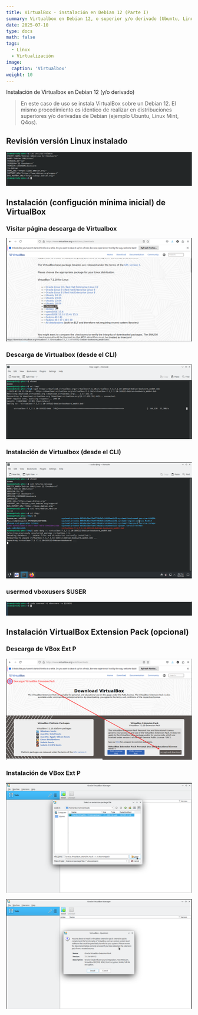```yaml
---
title: VirtualBox - instalación en Debian 12 (Parte I)
summary: Virtualbox en Debian 12, o superior y/o derivado (Ubuntu, Linux Mint, etc)
date: 2025-07-10
type: docs
math: false
tags:
  - Linux
  - Virtualización
image:
  caption: 'Virtualbox'
weight: 10
---
```


Instalación de Virtualbox en Debian 12 (y/o derivado)

> En este caso de uso se instala VirtualBox sobre un Debian 12. El mismo procedimiento es identico de realizar en distribuciones superiores y/o derivadas de Debian (ejemplo Ubuntu, Linux Mint, Q4os).
>

## Revisión versión Linux instalado

![revisión linux instalado en el sistema](selection_027.png)

## Instalación (configución mínima inicial) de VirtualBox

### Visitar página descarga de Virtualbox

![URL download Virtualbox](selection_028.png)

### Descarga de Virtualbox (desde el CLI)

![wget virtualbox .deb](selection_029.png)

### Instalación de Virtualbox (desde el CLI)

![instalar virtualbox (CLI >> dpkg)](virtualbox-install.png)

### usermod vboxusers $USER

![$USER al grupo vboxusers](selection_031.png)

## Instalación VirtualBox Extension Pack (opcional)

### Descarga de VBox Ext P

![Descargar VirtualBox Extension Pack - (CLI)](selection_033.png)

### Instalación de VBox Ext P

![Abrir/cargar instalador Vbox. Ext. P.](selection_036.png)

![Instalación de Vbox. Ext. P.](selection_035.png)
